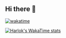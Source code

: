 ## Hi there 👋

<!--
**kkonat/kkonat** is a ✨ _special_ ✨ repository because its `README.md` (this file) appears on your GitHub profile.

Here are some ideas to get you started:

- 🔭 I’m currently working on ...
- 🌱 I’m currently learning ...
- 👯 I’m looking to collaborate on ...
- 🤔 I’m looking for help with ...
- 💬 Ask me about ...
- 📫 How to reach me: ...
- 😄 Pronouns: ...
- ⚡ Fun fact: ...
-->
[![wakatime](https://wakatime.com/badge/user/35a6d3bb-52ad-4c1a-a26d-cd16848e100d.svg)](https://wakatime.com/@35a6d3bb-52ad-4c1a-a26d-cd16848e100d)

[![Harlok's WakaTime stats](https://github-readme-stats.vercel.app/api/wakatime?username=kkonat&layout=compact)](https://github.com/kkonat)
